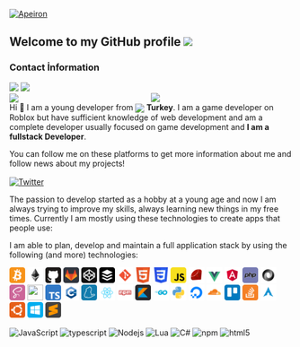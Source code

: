 [![Apeiron](https://media.discordapp.net/attachments/841672414105567285/874236474663522314/Frame_2_1.png)](https://github.com/BetaWile/)

<h2>Welcome to my GitHub profile <img src="https://media.giphy.com/media/CaiVJuZGvR8HK/giphy.gif" height="20px"></h2>

<div align="left">
<h3>Contact İnformation</h3>
<a href="https://discord.com/users/303503525965463554" target"blank_"><img src="https://img.shields.io/badge/Apeiron%20-111111.svg?&style=for-the-badge&logo=discord&logoColor=white"></a>
<a href="https://github.com/realapeiron" target"blank_"><img src="https://img.shields.io/badge/GitHub%20-111111.svg?&style=for-the-badge&logo=github&logoColor=white"></a>
</div>


<img width="50%" align="right" src="https://github-readme-stats.vercel.app/api?username=realapeiron&count_private=true&show_icons=true&theme=dracula&hide_border=true&include_all_commits=true">
<img width="50%" height="1px" align="right" src="https://i.imgur.com/DkKayja.png">
<img width="50%" align="right" src="https://github-readme-stats.vercel.app/api/top-langs/?username=realapeiron&theme=dracula&hide_border=true&layout=compact">

Hi 👋 I am a young developer from <img width="20" align="center" src="https://image.flaticon.com/icons/svg/555/555560.svg"> **Turkey**. I am a game developer on Roblox but have sufficient knowledge of web development and am a complete developer usually focused on game development and **I am a fullstack Developer**.

You can follow me on these platforms to get more information about me and follow news about my projects!

<a href="https://twitter.com/apeiron_dev" target="_blank"><img align="center" alt="Twitter" src="https://img.shields.io/badge/-Twitter-1DA1F2?style=flat-square&logo=twitter&logoColor=white" /></a>

The passion to develop started as a hobby at a young age and now I am always trying to improve my skills, always learning new things in my free times. Currently I am mostly using these technologies to create apps that people use:


I am able to plan, develop and maintain a full application stack by using the following (and more) technologies:

<p align="left">
        <img height="28" width="28" src="https://raw.githubusercontent.com/edent/SuperTinyIcons/master/images/svg/bitcoin.svg" />
        <img height="28" width="28" src="https://raw.githubusercontent.com/edent/SuperTinyIcons/master/images/svg/ethereum.svg" />
        <img height="28" width="28" src="https://raw.githubusercontent.com/edent/SuperTinyIcons/master/images/svg/github.svg" />
        <img height="28" width="28" src="https://raw.githubusercontent.com/edent/SuperTinyIcons/master/images/svg/gitlab.svg" />
        <img height="28" width="28" src="https://raw.githubusercontent.com/edent/SuperTinyIcons/master/images/svg/codepen.svg" />
        <img height="28" width="28" src="https://raw.githubusercontent.com/edent/SuperTinyIcons/master/images/svg/buffer.svg" />
    <img height="28" width="28" src="https://raw.githubusercontent.com/edent/SuperTinyIcons/master/images/svg/git.svg" />
    <img height="28" width="28" src="https://raw.githubusercontent.com/edent/SuperTinyIcons/master/images/svg/html5.svg" />
    <img height="28" width="28" src="https://raw.githubusercontent.com/edent/SuperTinyIcons/master/images/svg/css3.svg" />
    <img height="28" width="28" src="https://raw.githubusercontent.com/edent/SuperTinyIcons/master/images/svg/javascript.svg" />
    <img height="28" width="28" src="https://raw.githubusercontent.com/edent/SuperTinyIcons/master/images/svg/ruby.svg" />
    <img height="28" width="28" src="https://raw.githubusercontent.com/edent/SuperTinyIcons/master/images/svg/vue.svg" />
        <img height="28" width="28" src="https://raw.githubusercontent.com/edent/SuperTinyIcons/master/images/svg/angular.svg" />
        <img height="28" width="28" src="https://raw.githubusercontent.com/edent/SuperTinyIcons/master/images/svg/php.svg" />
        <img height="28" width="28" src="https://raw.githubusercontent.com/edent/SuperTinyIcons/master/images/svg/json.svg" />
        <img height="28" width="28" src="https://raw.githubusercontent.com/edent/SuperTinyIcons/master/images/svg/sass.svg" />
        <img height="28" width="28" src="https://raw.githubusercontent.com/edent/SuperTinyIcons/master/images/svg/coffescript.svg" />
        <img height="28" width="28" src="https://raw.githubusercontent.com/edent/SuperTinyIcons/master/images/svg/typescript.svg" />
        <img height="28" width="28" src="https://raw.githubusercontent.com/edent/SuperTinyIcons/master/images/svg/cplusplus.svg" />
        <img height="28" width="28" src="https://raw.githubusercontent.com/edent/SuperTinyIcons/master/images/svg/yarn.svg" />
        <img height="28" width="28" src="https://raw.githubusercontent.com/edent/SuperTinyIcons/master/images/svg/react.svg" />
    <img height="28" width="28" src="https://raw.githubusercontent.com/edent/SuperTinyIcons/master/images/svg/npm.svg" />
    <img height="28" width="28" src="https://raw.githubusercontent.com/edent/SuperTinyIcons/master/images/svg/kotlin.svg" />
    <img height="28" width="28" src="https://raw.githubusercontent.com/edent/SuperTinyIcons/master/images/svg/go.svg" />
    <img height="28" width="28" src="https://raw.githubusercontent.com/edent/SuperTinyIcons/master/images/svg/python.svg" />
    <img height="28" width="28" src="https://raw.githubusercontent.com/edent/SuperTinyIcons/master/images/svg/digitalocean.svg" />
    <img height="28" width="28" src="https://raw.githubusercontent.com/edent/SuperTinyIcons/master/images/svg/cloudflare.svg" />
    <img height="28" width="28" src="https://raw.githubusercontent.com/edent/SuperTinyIcons/master/images/svg/trello.svg" />
    <img height="28" width="28" src="https://raw.githubusercontent.com/edent/SuperTinyIcons/master/images/svg/stackoverflow.svg" />
    <img height="28" width="28" src="https://raw.githubusercontent.com/edent/SuperTinyIcons/master/images/svg/arch_linux.svg" />
    <img height="28" width="28" src="https://raw.githubusercontent.com/edent/SuperTinyIcons/master/images/svg/ubuntu.svg" />
    <img height="28" width="28" src="https://raw.githubusercontent.com/edent/SuperTinyIcons/master/images/svg/windows.svg" />
    <img height="28" width="28" src="https://raw.githubusercontent.com/edent/SuperTinyIcons/master/images/svg/sublimetext.svg" />
</p>

<img alt="JavaScript" align="center" src="https://img.shields.io/badge/-Javascript-edb200?style=flat-square&logo=javascript&logoColor=white" /> <img alt="typescript" align="center" src="https://img.shields.io/badge/-TypeScript-007ACC?style=flat-square&logo=typescript&logoColor=white" /> <img alt="Nodejs" align="center" src="https://img.shields.io/badge/-Nodejs-43853d?style=flat-square&logo=Node.js&logoColor=white" /> <img alt="Lua" align="center" src="https://img.shields.io/badge/-Lua-blue?style=flat-square&logo=lua&logoColor=white" /> <img alt="C#" align="center" src="https://img.shields.io/badge/C%23-blue?style=flat-square&logo=csharp&logoColor=white" /> <img alt="npm" align="center" src="https://img.shields.io/badge/-NPM-CB3837?style=flat-square&logo=npm&logoColor=white" /> <img alt="html5" align="center" src="https://img.shields.io/badge/-HTML5-E34F26?style=flat-square&logo=html5&logoColor=white" />
